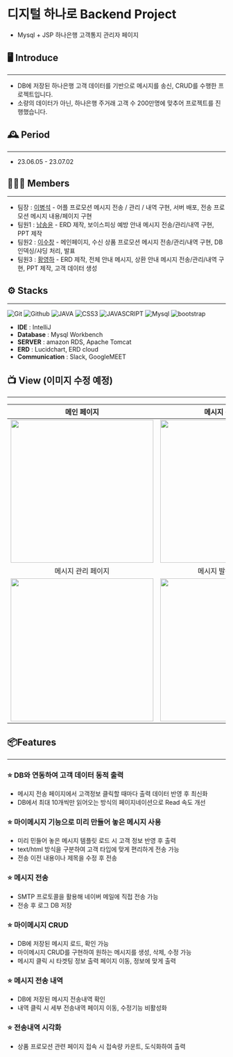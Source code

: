 # 디지털 하나로 Backend Project
- Mysql + JSP 하나은행 고객통지 관리자 페이지


## 🖥 ️Introduce
---
- DB에 저장된 하나은행 고객 데이터를 기반으로 메시지를 송신, CRUD를 수행한 프로젝트입니다.
- 소량의 데이터가 아닌, 하나은행 주거래 고객 수 200만명에 맞추어 프로젝트를 진행했습니다.


## 🕰 Period
---
* 23.06.05 - 23.07.02

## 🧑‍🤝‍🧑 Members
---
 - 팀장  : [이병석](https://github.com/leebyeongseok) - 어플 프로모션 메시지 전송 / 관리 / 내역 구현, 서버 배포, 전송 프로모션 메시지 내용/페이지 구현
 - 팀원1 : [남송윤](https://github.com/songy00n) - ERD 제작, 보이스피싱 예방 안내 메시지 전송/관리/내역 구현, PPT 제작
 - 팀원2 : [이수창](https://github.com/eternalclash) - 메인페이지, 수신 상품 프로모션 메시지 전송/관리/내역 구현, DB 인덱싱/샤딩 처리, 발표
 - 팀원3 : [황영하](https://github.com/HwangYoungHa) - ERD 제작, 전체 안내 메시지, 상환 안내 메시지 전송/관리/내역 구현, PPT 제작, 고객 데이터 생성


## ⚙️ Stacks
---
![Git](https://img.shields.io/badge/Git-F05032?style=for-the-badge&logo=Git&logoColor=white) ![Github](https://img.shields.io/badge/GitHub-181717?style=for-the-badge&logo=GitHub&logoColor=white) ![JAVA](https://img.shields.io/badge/java-007396?style=for-the-badge&logo=java&logoColor=white) ![CSS3](https://img.shields.io/badge/css-1572B6?style=for-the-badge&logo=css3&logoColor=white) ![JAVASCRIPT](https://img.shields.io/badge/javascript-F7DF1E?style=for-the-badge&logo=javascript&logoColor=black) ![Mysql](https://img.shields.io/badge/mysql-4479A1?style=for-the-badge&logo=mysql&logoColor=white) ![bootstrap](https://img.shields.io/badge/bootstrap-7952B3?style=for-the-badge&logo=bootstrap&logoColor=white) 
- **IDE** : IntelliJ
- **Database** : Mysql Workbench
- **SERVER** : amazon RDS, Apache Tomcat
- **ERD** : Lucidchart, ERD cloud
- **Communication** : Slack, GoogleMEET

## 📺 View (이미지 수정 예정)
---
| 메인 페이지  |  메시지 전송 페이지   |
| :-------------------------------------------: | :------------: |
|  <img width="329" src="https://user-images.githubusercontent.com/50205887/208036155-a57900f7-c68a-470d-923c-ff3c296ea635.png"/> |  <img width="329" src="https://user-images.githubusercontent.com/50205887/208036645-a76cf400-85bc-4fa2-af72-86d2abf61366.png"/>|  
| 메시지 관리 페이지   |  메시지 발송내역 페이지 |  
| <img width="329" src="https://user-images.githubusercontent.com/50205887/208038737-2b32b7d2-25f4-4949-baf5-83b5c02915a3.png"/>   |  <img width="329" src="https://user-images.githubusercontent.com/50205887/208038965-43a6318a-7b05-44bb-97c8-b08b0495fba7.png"/>     |

## 📦Features 
---
### ⭐️ DB와 연동하여 고객 데이터 동적 출력
- 메시지 전송 페이지에서 고객정보 클릭할 때마다 출력 데이터 반영 후 최신화
- DB에서 최대 10개씩만 읽어오는 방식의 페이지네이션으로 Read 속도 개선

### ⭐️ 마이메시지 기능으로 미리 만들어 놓은 메시지 사용 
- 미리 민들어 놓은 메시지 템플릿 로드 시 고객 정보 반영 후 출력
- text/html 방식을 구분하여 고객 타입에 맞게 편리하게 전송 가능
- 전송 이전 내용이나 제목을 수정 후 전송

### ⭐️ 메시지 전송
- SMTP 프로토콜을 활용해 네이버 메일에 직접 전송 가능
- 전송 후 로그 DB 저장

### ⭐️ 마이메시지 CRUD
- DB에 저장된 메시지 로드, 확인 가능
- 마이메시지 CRUD를 구현하여 원하는 메시지를 생성, 삭제, 수정 가능
- 메시지 클릭 시 타겟팅 정보 출력 페이지 이동, 정보에 맞게 출력

### ⭐️ 메시지 전송 내역
- DB에 저장된 메시지 전송내역 확인
- 내역 클릭 시 세부 전송내역 페이지 이동, 수정기능 비활성화

### ⭐️ 전송내역 시각화
- 상품 프로모션 관련 페이지 접속 시 접속량 카운트, 도식화하여 출력

